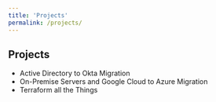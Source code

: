 ```yaml
---
title: 'Projects'
permalink: /projects/
---
```


## Projects
 - Active Directory to Okta Migration
 - On-Premise Servers and Google Cloud to Azure Migration
 - Terraform all the Things
